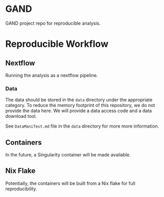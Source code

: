 # GAND
GAND project repo for reproducible analysis.

# Reproducible Workflow
## Nextflow
Running the analysis as a nextflow pipeline.

### Data 
The data should be stored in the `data` directory under the appropriate category.
To reduce the memory footprint of this repository, we do not provide the data here.
We will provide a data access code and a data download tool.

See `DataManifest.md` file in the `data` directory for more more information. 

## Containers
In the future, a Singularity container will be made available.

## Nix Flake
Potentially, the containers will be built from a Nix flake for full reproducibility.


